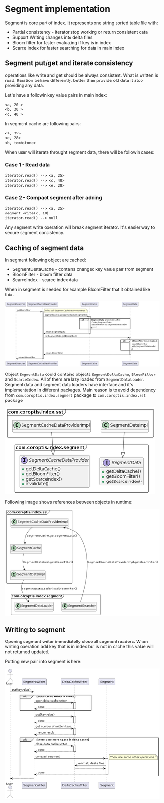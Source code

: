 # Segment implementation

Segment is core part of index. It represents one string sorted table file with:

* Partial consistency - iterator stop working or return consistent data
* Support Writing changes into delta files
* Bloom filter for faster evaluating if key is in index
* Scarce index for faster searching for data in main index

## Segment put/get and iterate consistency

operations like write and get should be always consistent. What is written is read. Iteration behave differently. better than provide old data it stop providing any data.

Let's have a followin key value pairs in main index:
```text
<a, 20 >
<b, 30 >
<c, 40 >
```

In segment cache are following pairs:
```text
<a, 25>
<e, 28>
<b, tombstone>
```

When user will iterate throught segment data, there will be followin cases:

### Case 1 - Read data

```text
iterator.read() --> <a, 25>
iterator.read() --> <c, 40>
iterator.read() --> <e, 28>
```

### Case 2 - Compact segment after adding

```text
iterator.read() --> <a, 25>
segment.write(c, 10)
iterator.read() --> null
```

Any segment write operation will break segment iterator. It's easier way to secure segment consistency.  

## Caching of segment data

In segment following object are cached:

* SegmentDeltaCache - contains changed key value pair from segment
* BloomFilter - bloom filter data
* ScarceIndex - scarce index data

When in segment is needed for example BloomFilter that it obtained like this:

![Sequence of call when cached data are required](./images/segment-cache-seq.png)

Object `SegmentData` could contains objects `SegmentDeltaCache`, `BloomFilter` and `ScarceIndex`. All of them are lazy loaded from `SegmentDataLoader`. Segment data and segment data loaders have interface and it's implementation in different packages. Main reason is to avoid dependency from `com.coroptis.index.segment` package to `com.coroptis.index.sst` package.

![Implementations from sst package](./images/segment-cache-class1.png)

Following image shows references between objects in runtime:

![Cache related object relations](./images/segment-cache-class2.png)

## Writing to segment

Opening segment writer immediatelly close all segment readers. When writing operation add key that is in index but is not in cache this value will not returned updated. 

Putting new pair into segment is here:

![Segment writing sequence diagram](./images/segment-writing-seq.png)

